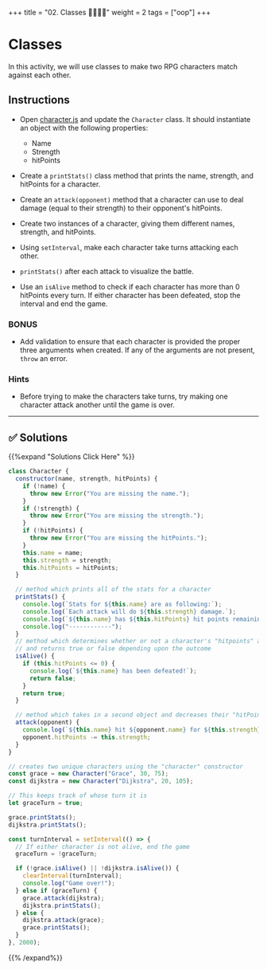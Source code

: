 +++
title = "02. Classes 👩‍🎓👨‍🎓"
weight = 2
tags = ["oop"] 
+++

# Classes

In this activity, we will use classes to make two RPG characters match against each other.

## Instructions

* Open [character.js](starter/character.js) and update the `Character` class. It should instantiate an object with the following properties:

  * Name
  * Strength
  * hitPoints

* Create a `printStats()` class method that prints the name, strength, and hitPoints for a character.

* Create an `attack(opponent)` method that a character can use to deal damage (equal to their strength) to their opponent's hitPoints.  

* Create two instances of a character, giving them different names, strength, and hitPoints. 

* Using `setInterval`, make each character take turns attacking each other. 

* `printStats()` after each attack to visualize the battle.

* Use an `isAlive` method to check if each character has more than 0 hitPoints every turn. If either character has been defeated, stop the interval and end the game.

### BONUS

* Add validation to ensure that each character is provided the proper three arguments when created. If any of the arguments are not present, `throw` an error.

### Hints

* Before trying to make the characters take turns, try making one character attack another until the game is over.

---

## ✅ Solutions 
{{%expand "Solutions Click Here" %}}
```js
class Character {
  constructor(name, strength, hitPoints) {
    if (!name) {
      throw new Error("You are missing the name.");
    }
    if (!strength) {
      throw new Error("You are missing the strength.");
    }
    if (!hitPoints) {
      throw new Error("You are missing the hitPoints.");
    }
    this.name = name;
    this.strength = strength;
    this.hitPoints = hitPoints;
  }

  // method which prints all of the stats for a character
  printStats() {
    console.log(`Stats for ${this.name} are as following:`);
    console.log(`Each attack will do ${this.strength} damage.`);
    console.log(`${this.name} has ${this.hitPoints} hit points remaining!`);
    console.log("------------");
  }
  // method which determines whether or not a character's "hitpoints" are less then zero
  // and returns true or false depending upon the outcome
  isAlive() {
    if (this.hitPoints <= 0) {
      console.log(`${this.name} has been defeated!`);
      return false;
    }
    return true;
  }

  // method which takes in a second object and decreases their "hitPoints" by this character's strength
  attack(opponent) {
    console.log(`${this.name} hit ${opponent.name} for ${this.strength}`);
    opponent.hitPoints -= this.strength;
  }
}

// creates two unique characters using the "character" constructor
const grace = new Character("Grace", 30, 75);
const dijkstra = new Character("Dijkstra", 20, 105);

// This keeps track of whose turn it is
let graceTurn = true;

grace.printStats();
dijkstra.printStats();

const turnInterval = setInterval(() => {
  // If either character is not alive, end the game
  graceTurn = !graceTurn;

  if (!grace.isAlive() || !dijkstra.isAlive()) {
    clearInterval(turnInterval);
    console.log("Game over!");
  } else if (graceTurn) {
    grace.attack(dijkstra);
    dijkstra.printStats();
  } else {
    dijkstra.attack(grace);
    grace.printStats();
  }
}, 2000);
```
{{% /expand%}}